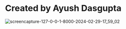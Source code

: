 # Created by Ayush Dasgupta
![screencapture-127-0-0-1-8000-2024-02-29-17_59_02](https://github.com/ayushdasgupta/autohaven/assets/97241533/38ac0104-2070-46de-a648-eba75d273a73)

